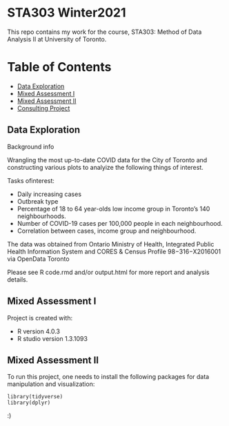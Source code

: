 # STA303 Winter2021
This repo contains my work for the course, STA303: Method of Data Analysis II at University of Toronto.

# Table of Contents
* [Data Exploration](#Data-Exploration)
* [Mixed Assessment I](#Mixed-Assessment-I)
* [Mixed Assessment II](#Mixed-Assessment-II)
* [Consulting Project](#Consulting-Project)

## Data Exploration
Background info

Wrangling the most up-to-date COVID data for the City of Toronto and constructing various plots to analyize the following things of interest. 

Tasks ofinterest:
* Daily increasing cases 
* Outbreak type
* Percentage of 18 to 64 year-olds low income group in Toronto’s 140 neighbourhoods.
* Number of COVID-19 cases per 100,000 people in each neighbourhood.
* Correlation between cases, income group and neighbourhood.

The data was obtained  from Ontario Ministry of Health, Integrated Public Health Information System and CORES & Census Profile 98−316−X2016001 via OpenData Toronto

Please see R code.rmd and/or output.html for more report and analysis details.

## Mixed Assessment I
Project is created with:
* R version 4.0.3
* R studio version 1.3.1093
	
## Mixed Assessment II
To run this project, one needs to install the following packages for data manipulation and visualization:

```
library(tidyverse)
library(dplyr)
```
:)

